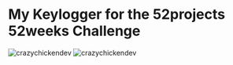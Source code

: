# My Keylogger for the **52projects 52weeks Challenge**

<p align="left"> <img src="https://img.shields.io/github/license/CrazyChickenDev/My-Keylogger-Project" alt="crazychickendev" /> 
<img src="https://img.shields.io/pypi/pyversions/pynput" alt="crazychickendev" /></p>




